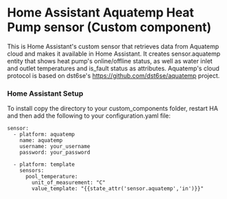 # Home Assistant Aquatemp Heat Pump sensor (Custom component) 

This is Home Assistant's custom sensor that retrieves data from Aquatemp cloud and makes it available in Home Assistant. It creates sensor.aquatemp entity that shows heat pump's online/offline status, as well as water inlet and outlet temperatures and is_fault status as attributes. Aquatemp's cloud protocol is based on dst6se's https://github.com/dst6se/aquatemp project.

### Home Assistant Setup
To install copy the directory to your custom_components folder, restart HA and then add the following to your configuration.yaml file:
```
sensor:
  - platform: aquatemp
    name: aquatemp
    username: your_username
    password: your_password
    
  - platform: template
    sensors:
      pool_temperature:
        unit_of_measurement: "C"
        value_template: "{{state_attr('sensor.aquatemp','in')}}"
  ```
  
